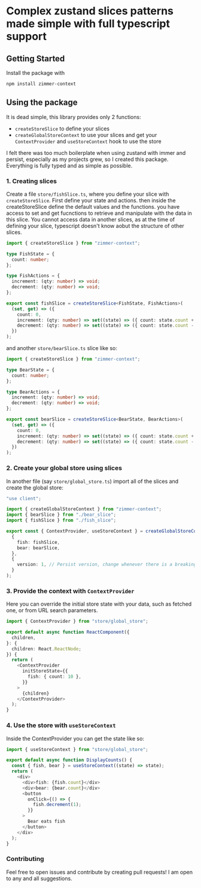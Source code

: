 # Complex zustand slices patterns made simple with full typescript support

## Getting Started

Install the package with

```bash
npm install zimmer-context
```

## Using the package

It is dead simple, this library provides only 2 functions:

- `createStoreSlice` to define your slices
- `createGlobalStoreContext` to use your slices and get your `ContextProvider` and `useStoreContext` hook to use the store

I felt there was too much boilerplate when using zustand with immer and persist, especially as my projects grew, so I created this package. Everything is fully typed and as simple as possible.

### 1. Creating slices

Create a file `store/fishSlice.ts`, where you define your slice with `createStoreSlice`. First define your state and actions. then inside the createStoreSlice define the default values and the functions. you have access to set and get fucnctions to retrieve and manipulate with the data in this slice. You cannot access data in another slices, as at the time of defining your slice, typescript doesn't know aobut the structure of other slices.

```typescript
import { createStoreSlice } from "zimmer-context";

type FishState = {
  count: number;
};

type FishActions = {
  increment: (qty: number) => void;
  decrement: (qty: number) => void;
};

export const fishSlice = createStoreSlice<FishState, FishActions>(
  (set, get) => ({
    count: 0,
    increment: (qty: number) => set((state) => ({ count: state.count + qty })),
    decrement: (qty: number) => set((state) => ({ count: state.count - qty })),
  })
);
```

and another `store/bearSlice.ts` slice like so:

```typescript
import { createStoreSlice } from "zimmer-context";

type BearState = {
  count: number;
};

type BearActions = {
  increment: (qty: number) => void;
  decrement: (qty: number) => void;
};

export const bearSlice = createStoreSlice<BearState, BearActions>(
  (set, get) => ({
    count: 0,
    increment: (qty: number) => set((state) => ({ count: state.count + qty })),
    decrement: (qty: number) => set((state) => ({ count: state.count - qty })),
  })
);
```

### 2. Create your global store using slices

In another file (say `store/global_store.ts`) import all of the slices and create the global store:

```typescript
"use client";

import { createGlobalStoreContext } from "zimmer-context";
import { bearSlice } from "./bear_slice";
import { fishSlice } from "./fish_slice";

export const { ContextProvider, useStoreContext } = createGlobalStoreContext(
  {
    fish: fishSlice,
    bear: bearSlice,
  },
  {
    version: 1, // Persist version, change whenever there is a breaking change in the structure of the store
  }
);
```

### 3. Provide the context with `ContextProvider`

Here you can override the initial store state with your data, such as fetched one, or from URL search parameters.

```typescript
import { ContextProvider } from "store/global_store";

export default async function ReactComponent({
  children,
}: {
  children: React.ReactNode;
}) {
  return (
    <ContextProvider
      initStoreState={{
        fish: { count: 10 },
      }}
    >
      {children}
    </ContextProvider>
  );
}
```

### 4. Use the store with `useStoreContext`

Inside the ContextProvider you can get the state like so:

```typescript
import { useStoreContext } from "store/global_store";

export default async function DisplayCounts() {
  const { fish, bear } = useStoreContext((state) => state);
  return (
    <div>
      <div>fish: {fish.count}</div>
      <div>bear: {bear.count}</div>
      <button
        onClick={() => {
          fish.decrement(1);
        }}
      >
        Bear eats fish
      </button>
    </div>
  );
}
```

### Contributing

Feel free to open issues and contribute by creating pull requests! I am open to any and all suggestions.
